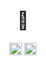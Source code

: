
<h1 align="center">🦷</h1>  

<p align="center">  
<a href="https://twitter.com/kabue murage" target="blank"><img align="center" src="https://cdn.jsdelivr.net/npm/simple-icons@3.0.1/icons/twitter.svg" alt="kabue murage" height="20" width="20" /></a>  
<a href="https://linkedin.com/in/kabue murage" target="blank"><img align="center" src="https://cdn.jsdelivr.net/npm/simple-icons@3.0.1/icons/linkedin.svg" alt="kabue murage" height="20" width="20" /></a>  
</p>
